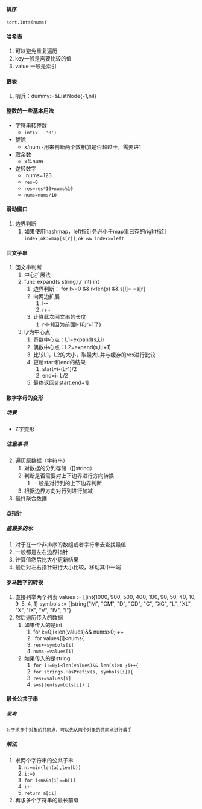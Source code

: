 
#### 排序
	sort.Ints(nums)

#### 哈希表
1. 可以避免重复遍历
2. key一般是需要比较的值
3. value 一般是索引

#### 链表
1. 哨兵：dummy:=&ListNode{-1,nil}

#### 整数的一些基本用法
- 字符串转整数
	- `int(x - '0')`
- 整除
	- x/num
		-用来判断两个数相加是否超过十，需要进1
- 取余数
	- x%num
- 逆转数字
	- `nums=123
	- `res=0`
	- `res=res*10+nums%10`
	- `nums=nums/10`

#### 滑动窗口
1. 边界判断
	1. 如果使用hashmap，left指针务必小于map里已存的right指针
		`index,ok:=map[s[r]];ok && index>=left`

#### 回文子串
1. 回文串判断
	1. 中心扩展法
	2. func expand(s string,l,r int) int
		1. 边界判断： for l>=0 && r<len(s) && s[l]= =s[r]
		2. 向两边扩展
			1. l--
			2. r++
		3. 计算此次回文串的长度
			1. r-l-1(因为前面l-1和r+1了)
	3. l,r为中心点
		1. 奇数中心点：L1=expand(s,i,i)
		2. 偶数中心点：L2=expand(s,i,i+1)
		3. 比较L1，L2的大小，取最大L并与缓存的res进行比较
		4. 更新start和end的结果
			1. start=i-(L-1)/2
			2. end=i+L/2
		5. 最终返回s[start:end+1]

#### 数字字母的变形
##### 场景
- Z字变形

##### 注意事项
2. 遍历原数据（字符串）
	1. 对数据的分列存储（[]string）
	2. 判断是否需要对上下边界进行方向转换
		1. 一般是对行列的上下边界判断
	3. 根据边界方向对行列进行加减
3. 最终聚合数据

#### 双指针
##### 盛最多的水
1. 对于在一个非排序的数组或者字符串去查找最值
2. 一般都是左右边界指针
3. 计算值然后比大小更新结果
4. 最后对左右指针进行大小比较，移动其中一端

#### 罗马数字的转换
1. 直接列举两个列表
	values := []int{1000, 900, 500, 400, 100, 90, 50, 40, 10, 9, 5, 4, 1}
	symbols := []string{"M", "CM", "D", "CD", "C", "XC", "L", "XL", "X", "IX", "V", "IV", "I"}
2. 然后遍历传入的数据
	1. 如果传入的是int
		1. for i:=0;i<len(values)&& nums>0;i++
		3. `for values[i]<nums{
		4. `res+=symbols[i]`
		5. `nums-=values[i]`
	2. 如果传入的是string
		1. `for i:=0;i<len(values)&& len(s)>0 ;i++{`
		2. `for strings.HasPrefix(s, symbols[i]){`
		3. `res+=values[i]`
		4. `s=s[len(symbols[i]):]`


#### 最长公共子串
##### 思考
	对于求多个对象的共同点，可以先从两个对象的共同点进行着手

##### 解法
1. 求两个字符串的公共子串
	1. `n:=min(len(a),len(b))`
	2. `i:=0`
	3. `for i<n&&a[i]==b[i]`
	4. `i++`
	5. `return a[:i]`
2. 再求多个字符串的最长前缀